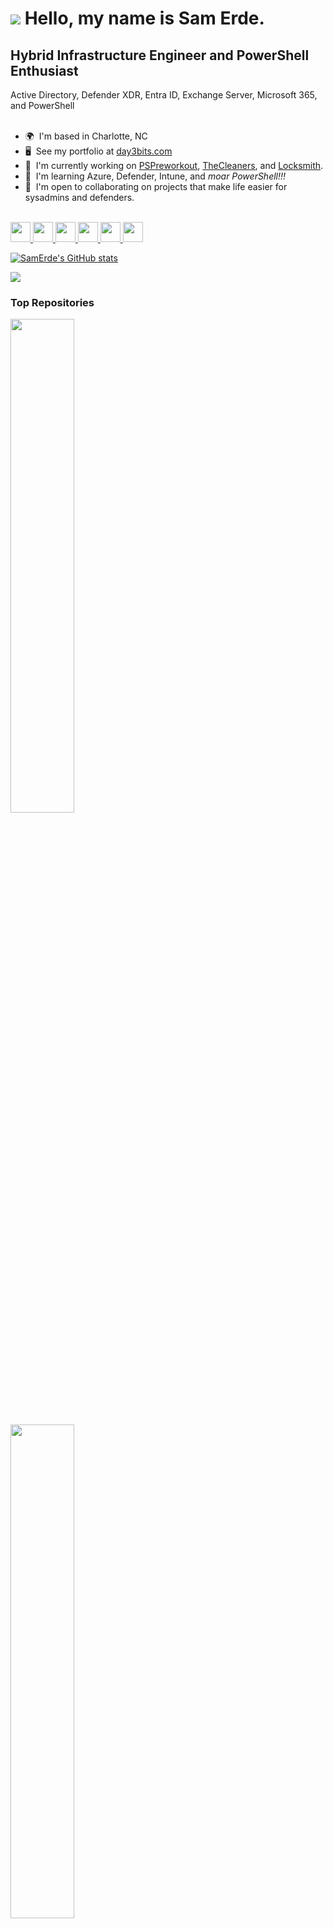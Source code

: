 # ![](https://user-images.githubusercontent.com/18350557/176309783-0785949b-9127-417c-8b55-ab5a4333674e.gif) Hello, my name is Sam Erde.

## Hybrid Infrastructure Engineer and PowerShell Enthusiast
Active Directory, Defender XDR, Entra ID, Exchange Server, Microsoft 365, and PowerShell
&nbsp;  
&nbsp;  
- 🌍  I'm based in Charlotte, NC
- 🖥️  See my portfolio at [day3bits.com](http://day3bits.com)
- 🚀  I'm currently working on [PSPreworkout](http://github.com/SamErde/PSPreworkout), [TheCleaners](https://github.com/SamErde/TheCleaners), and [Locksmith](https://github.com/TrimarcJake/Locksmith).
- 🧠  I'm learning Azure, Defender, Intune, and *moar PowerShell!!!*
- 🤝  I'm open to collaborating on projects that make life easier for sysadmins and defenders.
&nbsp;  
&nbsp;  

<a href="https://discord.com/users/SamErde" target="_blank" rel="noreferrer"> <picture> <source media="(prefers-color-scheme: dark)" srcset="https://raw.githubusercontent.com/danielcranney/readme-generator/main/public/icons/socials/discord-dark.svg" /> <source media="(prefers-color-scheme: light)" srcset="https://raw.githubusercontent.com/danielcranney/readme-generator/main/public/icons/socials/discord.svg" /> <img src="https://raw.githubusercontent.com/danielcranney/readme-generator/main/public/icons/socials/discord.svg" width="32" height="32" /> </picture> </a> <a href="https://www.github.com/SamErde" target="_blank" rel="noreferrer"> <picture> <source media="(prefers-color-scheme: dark)" srcset="https://raw.githubusercontent.com/danielcranney/readme-generator/main/public/icons/socials/github-dark.svg" /> <source media="(prefers-color-scheme: light)" srcset="https://raw.githubusercontent.com/danielcranney/readme-generator/main/public/icons/socials/github.svg" /> <img src="https://raw.githubusercontent.com/danielcranney/readme-generator/main/public/icons/socials/github.svg" width="32" height="32" /> </picture> </a> <a href="https://SamErde.hashnode.dev" target="_blank" rel="noreferrer"> <picture> <source media="(prefers-color-scheme: dark)" srcset="https://raw.githubusercontent.com/danielcranney/readme-generator/main/public/icons/socials/hashnode-dark.svg" /> <source media="(prefers-color-scheme: light)" srcset="https://raw.githubusercontent.com/danielcranney/readme-generator/main/public/icons/socials/hashnode.svg" /> <img src="https://raw.githubusercontent.com/danielcranney/readme-generator/main/public/icons/socials/hashnode.svg" width="32" height="32" /> </picture> </a> <a href="https://www.linkedin.com/in/SamErde" target="_blank" rel="noreferrer"> <picture> <source media="(prefers-color-scheme: dark)" srcset="https://raw.githubusercontent.com/danielcranney/readme-generator/main/public/icons/socials/linkedin-dark.svg" /> <source media="(prefers-color-scheme: light)" srcset="https://raw.githubusercontent.com/danielcranney/readme-generator/main/public/icons/socials/linkedin.svg" /> <img src="https://raw.githubusercontent.com/danielcranney/readme-generator/main/public/icons/socials/linkedin.svg" width="32" height="32" /> </picture> </a> <a href="https://www.polywork.com/SamErde" target="_blank" rel="noreferrer"> <picture> <source media="(prefers-color-scheme: dark)" srcset="https://raw.githubusercontent.com/danielcranney/readme-generator/main/public/icons/socials/polywork-dark.svg" /> <source media="(prefers-color-scheme: light)" srcset="https://raw.githubusercontent.com/danielcranney/readme-generator/main/public/icons/socials/polywork.svg" /> <img src="https://raw.githubusercontent.com/danielcranney/readme-generator/main/public/icons/socials/polywork.svg" width="32" height="32" /> </picture> </a> <a href="https://www.x.com/SamErde" target="_blank" rel="noreferrer"> <picture> <source media="(prefers-color-scheme: dark)" srcset="https://raw.githubusercontent.com/danielcranney/readme-generator/main/public/icons/socials/twitter-dark.svg" /> <source media="(prefers-color-scheme: light)" srcset="https://raw.githubusercontent.com/danielcranney/readme-generator/main/public/icons/socials/twitter.svg" /> <img src="https://raw.githubusercontent.com/danielcranney/readme-generator/main/public/icons/socials/twitter.svg" width="32" height="32" /> </picture> </a>


<a href="https://www.github.com/SamErde"><img src="https://github-readme-stats.vercel.app/api?username=SamErde&show_icons=true&hide=&style=percentile&count_private=true&title_color=0891b2&text_color=ffffff&icon_color=0891b2&bg_color=1c1917&hide_border=true&show_icons=true" alt="SamErde's GitHub stats" /></a>

<a href="https://www.github.com/SamErde"><img src="https://github-readme-streak-stats.herokuapp.com/?user=SamErde&stroke=ffffff&background=1c1917&ring=0891b2&fire=0891b2&currStreakNum=ffffff&currStreakLabel=0891b2&sideNums=ffffff&sideLabels=ffffff&dates=ffffff&hide_border=true" /></a>

### Top Repositories

<a href="https://github.com/SamErde/PSPreworkout"><img width="45%" src="https://github-readme-stats.vercel.app/api/pin/?username=SamErde&repo=PSPreworkout&title_color=0891b2&text_color=ffffff&icon_color=0891b2&bg_color=1c1917&hide_border=true&locale=en" /></a>
 
 <a href="https://github.com/SamErde/PowerShell"><img width="45%" src="https://github-readme-stats.vercel.app/api/pin/?username=SamErde&repo=PowerShell&title_color=0891b2&text_color=ffffff&icon_color=0891b2&bg_color=1c1917&hide_border=true&locale=en" /></a>

 <a href="https://github.com/SamErde/TheCleaners"><img width="45%" src="https://github-readme-stats.vercel.app/api/pin/?username=SamErde&repo=TheCleaners&title_color=0891b2&text_color=ffffff&icon_color=0891b2&bg_color=1c1917&hide_border=true&locale=en" /></a>
&nbsp;  
&nbsp;  

### Support Me

<a href="https://www.buymeacoffee.com/SamErde"><img src="https://cdn.buymeacoffee.com/buttons/v2/default-yellow.png" width="150"/></a>  
<a href="https://www.ko-fi.com/SamErde"><img src="https://storage.ko-fi.com/cdn/kofi2.png?v=3" width="150"/></a>  
